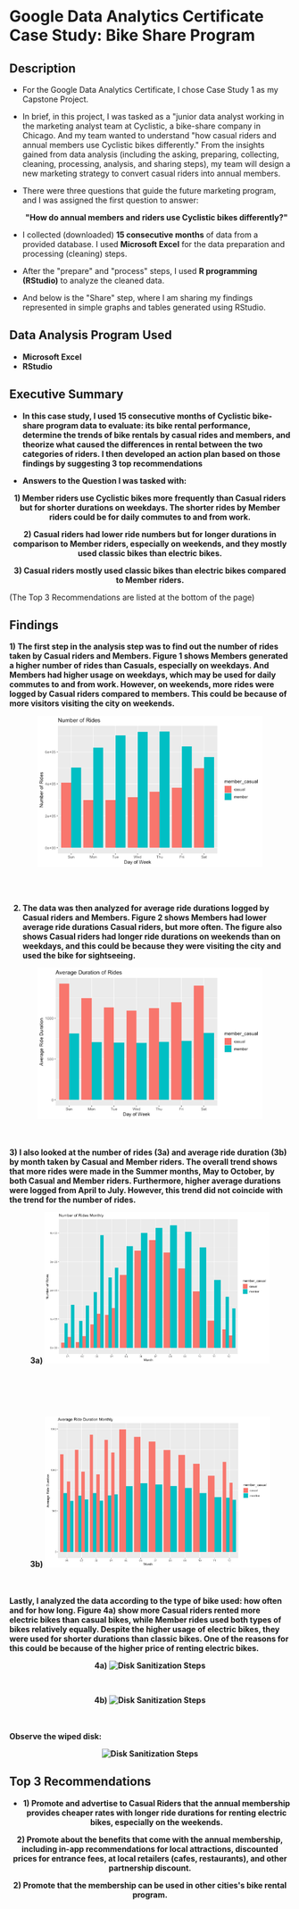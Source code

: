 <h1>Google Data Analytics Certificate Case Study: Bike Share Program</h1>

<h2>Description</h2>

- For the Google Data Analytics Certificate, I chose Case Study 1 as my Capstone Project. <br />
- In brief, in this project, I was tasked as a "junior data analyst working in the marketing analyst team at Cyclistic, a bike-share company in Chicago. And my team wanted to understand "how casual riders and annual members use Cyclistic bikes differently." From the insights gained from data analysis (including the asking, preparing, collecting, cleaning, processing, analysis, and sharing steps), my team will design a new marketing strategy to convert casual riders into annual members. <br />

- There were three questions that guide the future marketing program, and I was assigned the first question to answer:<br />
<b><p align="center">"How do annual members and riders use Cyclistic bikes differently?"</p></b>

- I collected (downloaded) <b>15 consecutive months</b> of data from a provided database. I used <b>Microsoft Excel</b> for the data preparation and processing (cleaning) steps.</b>

- After the "prepare" and "process" steps, I used <b>R programming (RStudio)</b> to analyze the cleaned data. </b>
- And below is the "Share" step, where I am sharing my findings represented in simple graphs and tables generated using RStudio. </b>
</b>


<h2>Data Analysis Program Used </h2>

- <b>Microsoft Excel</b>
- <b>RStudio</b>


<h2>Executive Summary</h2>

- <b>In this case study, I used 15 consecutive months of Cyclistic bike-share program data to evaluate: its bike rental performance, determine the trends of bike rentals by casual rides and members, and theorize what caused the differences in rental between the two categories of riders. I then developed an action plan based on those findings by suggesting 3 top recommendations</b>

- <b> Answers to the Question I was tasked with:
<p align="center">1) Member riders use Cyclistic bikes more frequently than Casual riders but for shorter durations on weekdays. The shorter rides by Member riders could be for daily commutes to and from work.
<p align="center">2) Casual riders had lower ride numbers but for longer durations in comparison to Member riders, especially on weekends, and they mostly used classic bikes than electric bikes.
<p align="center">3) Casual riders mostly used classic bikes than electric bikes compared to Member riders.</p></b>
(The Top 3 Recommendations are listed at the bottom of the page)


<h2>Findings</h2>


<b> 1) The first step in the analysis step was to find out the number of rides taken by Casual riders and Members. Figure 1 shows Members generated a higher number of rides than Casuals, especially on weekdays. And Members had higher usage on weekdays, which may be used for daily commutes to and from work.
However, on weekends, more rides were logged by Casual riders compared to members. This could be because of more visitors visiting the city on weekends. <b> <br/>
<p align="center">
<img src="Number of Rides.png" height="80%" width="80%" alt="Disk Sanitization Steps"/>
<p/><br />
<br />

2) The data was then analyzed for average ride durations logged by Casual riders and Members. Figure 2 shows Members had lower average ride durations Casual riders, but more often. The figure also shows Casual riders had longer ride durations on weekends than on weekdays, and this could be because they were visiting the city and used the bike for sightseeing. <br/>
<p align="center">
<img src="Average Ride Duration.png" height="80%" width="80%" alt="Disk Sanitization Steps"/>
<p/><br />

<br />
3) I also looked at the number of rides (3a) and average ride duration (3b) by month taken by Casual and Member riders. The overall trend shows that more rides were made in the Summer months, May to October, by both Casual and Member riders. Furthermore, higher average durations were logged from April to July. However, this trend did not coincide with the trend for the number of rides. <br/>
<p align="center">
3a)  <img src="Number of Rides By Month Dec to April.png" height="80%" width="80%" alt="Disk Sanitization Steps"/>
<p/><br />

<br /> <br/>
<p align="center">
3b)  <img src="Avg Ride Duration by Month Dec to April.png" height="80%" width="80%" alt="Disk Sanitization Steps"/>
<p/><br />

<br />
Lastly, I analyzed the data according to the type of bike used: how often and for how long. Figure  4a) show more Casual riders rented more electric bikes than casual bikes, while Member rides used both types of bikes relatively equally. Despite the higher usage of electric bikes, they were used for shorter durations than classic bikes. One of the reasons for this could be because of the higher price of renting electric bikes. <br/>
<p align="center">
4a)  <img src="https://i.imgur.com/JL945Ga.png" height="80%" width="80%" alt="Disk Sanitization Steps"/>
<p/><br />

<p align="center">
4b)  <img src="https://i.imgur.com/K71yaM2.png" height="80%" width="80%" alt="Disk Sanitization Steps"/>
<p/><br />

<br />
Observe the wiped disk:  <br/>
<p align="center">
<img src="https://i.imgur.com/AeZkvFQ.png" height="80%" width="80%" alt="Disk Sanitization Steps"/>
</p>

<h2>Top 3 Recommendations</h2>

- <b><p align="center">1) Promote and advertise to Casual Riders that the annual membership provides cheaper rates with longer ride durations for renting electric bikes, especially on the weekends.
<p align="center">2) Promote about the benefits that come with the annual membership, including in-app recommendations for local attractions, discounted prices for entrance fees, at local retailers (cafes, restaurants), and other partnership discount.
<p align="center">2) Promote that the membership can be used in other cities's bike rental program.</p></b>

